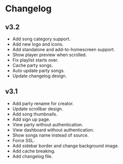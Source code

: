 # Changelog

## v3.2

- Add song category support.
- Add new logo and icons.
- Add standalone and add-to-homescreen support.
- Show player preview when scrolled.
- Fix playlist starts over.
- Cache party songs.
- Auto update party songs.
- Update changelog design.

## v3.1

- Add party rename for creator.
- Update scrollbar design.
- Add song thumbnails.
- Add sign up page.
- View party without authentication.
- View dashboard without authentication.
- Show songs name instead of source.
- Force SSL.
- Add sidebar border and change background image.
- Add cache breaking.
- Add changelog file.
